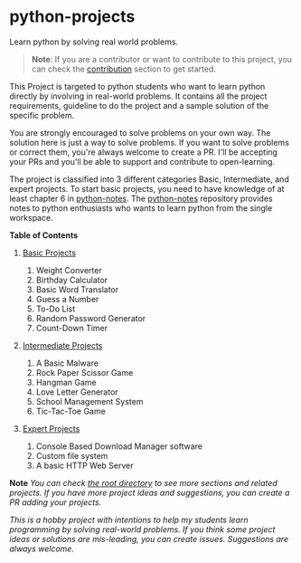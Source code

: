 # python-projects
Learn python by solving real world problems.

> **Note**: If you are a contributor or want to contribute to this project, you
>  can check the [contribution](CONTRIBUTION.md) section to get started.


This Project is targeted to python students who want to learn python directly
by involving in real-world problems. It contains all the project requirements,
guideline to do the project and a sample solution of the specific problem.

You are strongly encouraged to solve problems on your own way. The solution here
is just a way to solve problems. If you want to solve problems or correct them,
you're always welcome to create a PR. I'll be accepting your PRs and you'll be
able to support and contribute to open-learning.


The project is classified into 3 different categories Basic, Intermediate, and
expert projects. To start basic projects, you need to have knowledge of at least
chapter 6 in [python-notes](https://github.com/ghimiresdp/python-notes). The
[python-notes](https://github.com/ghimiresdp/python-notes) repository provides
notes to python enthusiasts who wants to learn python from the single workspace.


**Table of Contents**

1. [Basic Projects](basic/)
    1. Weight Converter
    2. Birthday Calculator
    3. Basic Word Translator
    4. Guess a Number
    5. To-Do List
    6. Random Password Generator
    7. Count-Down Timer

2. [Intermediate Projects](expert/)
    1. A Basic Malware
    2. Rock Paper Scissor Game
    3. Hangman Game
    4. Love Letter Generator
    5. School Management System
    6. Tic-Tac-Toe Game

3. [Expert Projects](pro/)
    1. Console Based Download Manager software
    2. Custom file system
    3. A basic HTTP Web Server


**Note**
<i>
You can check [the root directory](/) to see more sections and related projects.
If you have more project ideas and suggestions, you can create a PR adding your
projects.

This is a hobby project with intentions to help my students learn programming
by solving real-world problems. If you think some project ideas or solutions are
mis-leading, you can create issues. Suggestions are always welcome.
</i>
